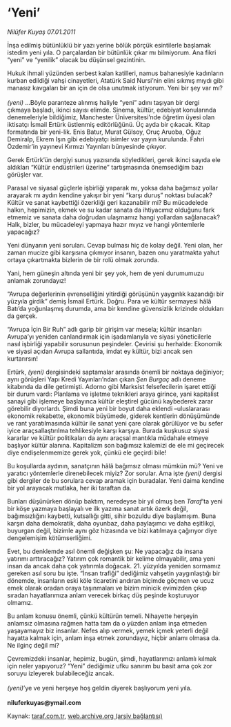 # ‘Yeni’

*Nilüfer Kuyaş 07.01.2011*

<div class="yazi"><p>İnşa edilmiş bütünlüklü bir yazı yerine bölük pörçük esintilerle başlamak istedim yeni yıla. O parçalardan bir bütünlük çıkar mı bilmiyorum. Ana fikri “yeni” ve “yenilik” olacak bu düşünsel gezintinin.</p>
<p>Hukuk ihmali yüzünden serbest kalan katilleri, namus bahanesiyle kadınların kurban edildiği vahşi cinayetleri, Atatürk Said Nursi’nin elini sıkmış mıydı gibi manasız kavgaları bir an için de olsa unutmak istiyorum. Yeni bir şey var mı? <br/><br/><i>(yeni)</i> ...Böyle paranteze alınmış haliyle “yeni” adını taşıyan bir dergi çıkmaya başladı, ikinci sayısı elimde. Sinema, kültür, edebiyat konularında denemeleriyle bildiğimiz, Manchester Üniversitesi’nde öğretim üyesi olan iktisatçı İsmail Ertürk üstlenmiş editörlüğünü. Üç ayda bir çıkacak. Kitap formatında bir yeni-lik. Enis Batur, Murat Gülsoy, Oruç Aruoba, Oğuz Demiralp, Ekrem Işın gibi edebiyatçı isimler var yayın kurulunda. Fahri Özdemir’in yayınevi Kırmızı Yayınları bünyesinde çıkıyor.</p>
<p>Gerek Ertürk’ün dergiyi sunuş yazısında söyledikleri, gerek ikinci sayıda ele aldıkları “Kültür endüstrileri üzerine” tartışmasında önemsediğim bazı görüşler var.</p>
<p>Parasal ve siyasal güçlerle işbirliği yaparak mı, yoksa daha bağımsız yollar arayarak mı aydın kendine yakışır bir yeni “karşı duruş” noktası bulacak? Kültür ve sanat kaybettiği özerkliği geri kazanabilir mi? Bu mücadelede halkın, hepimizin, ekmek ve su kadar sanata da ihtiyacımız olduğunu fark etmemiz ve sanata daha doğrudan ulaşmamız hangi yollardan sağlanacak? Halk, bizler, bu mücadeleyi yapmaya hazır mıyız ve hangi yöntemlerle yapacağız?</p>
<p>Yeni dünyanın yeni soruları. Cevap bulması hiç de kolay değil. Yeni olan, her zaman mucize gibi karşısına çıkmıyor insanın, bazen onu yaratmakta yahut ortaya çıkartmakta bizlerin de bir rolü olmak zorunda.</p>
<p>Yani, hem güneşin altında yeni bir şey yok, hem de yeni durumumuzu anlamak zorundayız!</p>
<p>“Avrupa değerlerinin evrenselliğini yitirdiği görüşünün yaygınlık kazandığı bir yüzyıla girdik” demiş İsmail Ertürk. Doğru. Para ve kültür sermayesi hâlâ Batı’da yoğunlaşmış durumda, ama bir kendine güvensizlik krizinde oldukları da gerçek.</p>
<p>“Avrupa İçin Bir Ruh” adlı garip bir girişim var mesela; kültür insanları Avrupa’yı yeniden canlandırmak için işadamlarıyla ve siyasi yöneticilerle nasıl işbirliği yapabilir sorusunun peşindeler. Çevirisi şu herhalde: Ekonomik ve siyasi açıdan Avrupa sallantıda, imdat ey kültür, bizi ancak sen kurtarırsın!</p>
<p>Ertürk, <i>(yeni)</i> dergisindeki saptamalar arasında önemli bir noktaya değiniyor; aynı görüşleri Yapı Kredi Yayınları’ndan çıkan <i>Şen Burgaç</i> adlı deneme kitabında da dile getirmişti. Adorno gibi Marksist felsefecilerin işaret ettiği bir durum vardı: Planlama ve işletme teknikleri araya girince, yani kapitalist sanayi gibi işlemeye başlayınca kültür eleştirel gücünü kaybederek zarar görebilir diyorlardı. Şimdi buna yeni bir boyut daha eklendi –uluslararası ekonomik rekabette, ekonomik büyümede, giderek kentlerin dönüşümünde ve rant yaratılmasında kültür ile sanat yeni çare olarak görülüyor ve bu sefer iyice araçsallaştırılma tehlikesiyle karşı karşıya. Burada kuşkusuz siyasi kararlar ve kültür politikaları da aynı araçsal mantıkla müdahale etmeye başlıyor kültür alanına. Kapitalizm son bağımsız kalemizi de ele mi geçirecek diye endişelenmemize gerek yok, çünkü ele geçirdi bile!</p>
<p>Bu koşullarda aydının, sanatçının hâlâ bağımsız olması mümkün mü? Yeni ve yaratıcı yöntemlerle direnebilecek miyiz? Zor sorular. Ama işte <i>(yeni)</i> dergisi gibi dergiler de bu sorulara cevap aramak için buradalar. Yeni daima kendine bir yol arayacak mutlaka, her iki taraftan da.</p>
<p>Bunları düşünürken dönüp baktım, neredeyse bir yıl olmuş ben <i>Taraf</i>’ta yeni bir köşe yazmaya başlayalı ve ilk yazıma sanat artık özerk değil, bağımsızlığını kaybetti, kutsallığı gitti, sihir bozuldu diye başlamışım. Buna karşın daha demokratik, daha oyunbaz, daha paylaşımcı ve daha eşitlikçi, buyurgan değil, bizimle aynı göz hizasında ve bizi katılmaya çağırıyor diye dengelemişim kötümserliğimi.</p>
<p>Evet, bu denklemde asıl önemli değişken şu: Ne yapacağız da insana yatırımı arttıracağız? Yatırım çok romantik bir kelime olmayabilir, ama yeni insan da ancak daha çok yatırımla doğacak. 21. yüzyılda yeniden sormamız gereken asıl soru bu işte. “İnsan trafiği” dediğimiz vahşetin yaygınlaştığı bir dönemde, insanların eski köle ticaretini andıran biçimde göçmen ve ucuz emek olarak oradan oraya taşınmaları ve bizim minicik evimizden çıkıp sıradan hayatlarımıza anlam verecek birkaç düş peşinde koşturuyor olmamız.</p>
<p>Bu anlam konusu önemli, çünkü kültürün temeli. Nihayette herşeyin anlamsız olmasına rağmen hatta tam da o yüzden anlam inşa etmeden yaşayamayız biz insanlar. Nefes alıp vermek, yemek içmek yeterli değil hayatta kalmak için, anlam inşa etmek zorundayız, hiçbir anlamı olmasa da. Ne ilginç değil mi?</p>
<p>Çevremizdeki insanlar, hepimiz, bugün, şimdi, hayatlarımızı anlamlı kılmak için neler yapıyoruz? “Yeni” dediğimiz ufku sanırım bu basit ama çok zor soruyu izleyerek bulabileceğiz ancak.<br/><br/><i>(yeni)</i>’ye ve yeni herşeye hoş geldin diyerek başlıyorum yeni yıla.<br/><br/><b>niluferkuyas@ymail.com</b></p>
</div>

Kaynak: [taraf.com.tr](http://www.taraf.com.tr/nilufer-kuyas/makale-yeni.htm), [web.archive.org (arşiv bağlantısı)](http://web.archive.org/web/20131107152059/http://www.taraf.com.tr/nilufer-kuyas/makale-yeni.htm)
